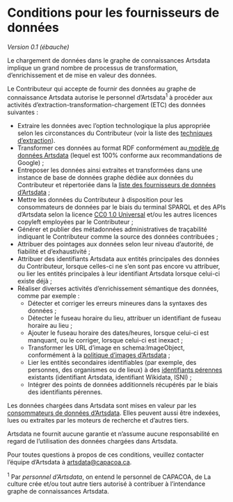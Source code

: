 # Conditions pour les fournisseurs de données

_Version 0.1 (ébauche)_

Le chargement de données dans le graphe de connaissances Artsdata implique un grand nombre de processus de transformation, d’enrichissement et de mise en valeur des données.

Le Contributeur qui accepte de fournir des données au graphe de connaissance Artsdata autorise le personnel d’Artsdata<sup>1</sup> à procéder aux activités d’extraction-transformation-chargement (ETC) des données suivantes :

- Extraire les données avec l’option technologique la plus appropriée selon les circonstances du Contributeur (voir la liste des [techniques d’extraction](https://culturecreates.github.io/artsdata-data-model/architecture/overview.fr.html#fournisseurs-de-donn%C3%A9es)).
- Transformer ces données au format RDF conformément au[ modèle de données Artsdata](https://culturecreates.github.io/artsdata-data-model/index.fr.html) (lequel est 100% conforme aux recommandations de Google) ;
- Entreposer les données ainsi extraites et transformées dans une instance de base de données graphe dédiée aux données du Contributeur et répertoriée dans la [liste des fournisseurs de données d’Artsdata](https://kg.artsdata.ca/query/show?sparql=feeds_all&title=Data+Feeds) ; 
- Mettre les données du Contributeur à disposition pour les consommateurs de données par le biais du terminal SPARQL et des APIs d’Artsdata selon la licence [CC0 1.0 Universal](https://creativecommons.org/publicdomain/zero/1.0/deed.fr) et/ou les autres licences copyleft employées par le Contributeur ;
- Générer et publier des métadonnées administratives de traçabilité indiquant le Contributeur comme la source des données contribuées ;
- Attribuer des pointages aux données selon leur niveau d’autorité, de fiabilité et d’exhaustivité ;
- Attribuer des identifiants Artsdata aux entités principales des données du Contributeur, lorsque celles-ci ne s’en sont pas encore vu attribuer, ou lier les entités principales à leur identifiant Artsdata lorsque celui-ci existe déjà ;
- Réaliser diverses activités d’enrichissement sémantique des données, comme par exemple :
  - Détecter et corriger les erreurs mineures dans la syntaxes des données ;
  - Détecter le fuseau horaire du lieu, attribuer un identifiant de fuseau horaire au lieu ;
  - Ajouter le fuseau horaire des dates/heures, lorsque celui-ci est manquant, ou le corriger, lorsque celui-ci est inexact ;
  - Transformer les URL d’image en schema:ImageObject, conformément à la [politique d’images d’Artsdata](https://kg.artsdata.ca/fr/doc/image-policy) ; 
  - Lier les entités secondaires identifiables (par exemple, des personnes, des organismes ou de lieux) à des [identifiants pérennes](https://culturecreates.github.io/artsdata-data-model/identifier-recommendations.fr.html) existants (identifiant Artsdata, identifiant Wikidata, ISNI) ;
  - Intégrer des points de données additionnels récupérés par le biais des identifiants pérennes. 

Les données chargées dans Artsdata sont mises en valeur par les [consommateurs de données d’Artsdata](https://kg.artsdata.ca/fr/doc/data-consumers). Elles peuvent aussi être indexées, lues ou extraites par les moteurs de recherche et d’autres tiers. 

Artsdata ne fournit aucune garantie et n’assume aucune responsabilité en regard de l’utilisation des données chargées dans Artsdata.


Pour toutes questions à propos de ces conditions, veuillez contacter l’équipe d’Artsdata à artsdata@capacoa.ca. 

<sup>1</sup> Par _personnel d’Artsdata_, on entend le personnel de CAPACOA, de La culture crée et/ou tout autre tiers autorisé à contribuer à l’intendance graphe de connaissances Artsdata.
